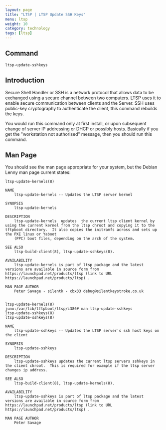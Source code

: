 ```yaml
---
layout: page
title: "LTSP | LTSP Update SSH Keys"
menu: ltsp
weight: 10
category: technology
tags: [ltsp]
---
```


## Command

    ltsp-update-sshkeys

## Introduction

Secure Shell Handler or SSH is a network protocol that allows data to be exchanged using a secure channel between two computers.  LTSP uses it to enable secure communication between clients and the Server.  SSH uses public-key cryptography to authenticate the client, this command rebuilds the keys.

You would run this command only at first install, or upon subsequent change of server IP addressing or DHCP or possibly hosts.  Basically if you get the "workstation not authorised" message, then you should run this command.

## Man Page

You should see the man page appropriate for your system, but the Debian Lenny man page current states:

    ltsp-update-kernels(8)

    NAME
        ltsp-update-kernels -- Updates the LTSP server kernel

    SYNOPSIS
        ltsp-update-kernels

    DESCRIPTION
        ltsp-update-kernels  updates  the current ltsp client kernel by using the current kernel from the ltsp chroot and copying it to the tftpboot directory.  It also copies the initramfs across and sets up the PXE linux or Yaboot
        (PPC) boot files, depending on the arch of the system.

    SEE ALSO
        ltsp-build-client(8), ltsp-update-sshkeys(8).

    AVAILABILITY
        ltsp-update-kernels is part of ltsp package and the latest versions are available in source form from https://launchpad.net/products/ltsp (link to URL https://launchpad.net/products/ltsp) .

    MAN PAGE AUTHOR
        Peter Savage - silentk - cbx33 debug@silentkeystroke.co.uk

                                                                                                                                                                                                                    ltsp-update-kernels(8)
    juno:/var/lib/tftpboot/ltsp/i386# man ltsp-update-sshkeys
    ltsp-update-sshkeys(8)                                                                                                                                                                                           ltsp-update-sshkeys(8)

    NAME
        ltsp-update-sshkeys -- Updates the LTSP server's ssh host keys on the client

    SYNOPSIS
        ltsp-update-sshkeys

    DESCRIPTION
        ltsp-update-sshkeys updates the current ltsp servers sshkeys in the client chroot.  This is required for example if the ltsp server changes ip address.

    SEE ALSO
        ltsp-build-client(8), ltsp-update-kernels(8).

    AVAILABILITY
        ltsp-update-sshkeys is part of ltsp package and the latest versions are available in source form from https://launchpad.net/products/ltsp (link to URL https://launchpad.net/products/ltsp) .

    MAN PAGE AUTHOR
        Peter Savage
